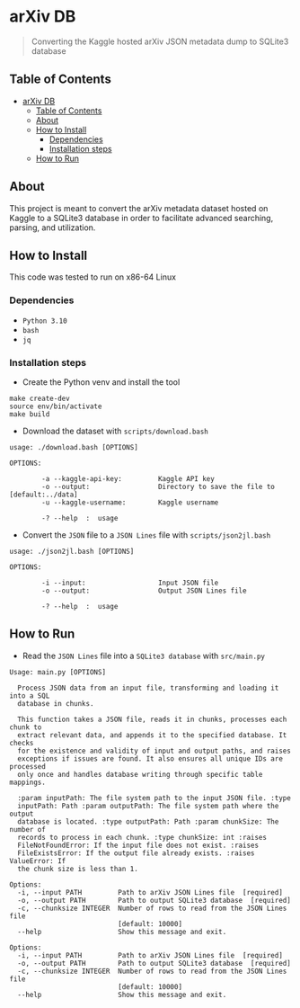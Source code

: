 # arXiv DB

> Converting the Kaggle hosted arXiv JSON metadata dump to SQLite3 database

## Table of Contents

- [arXiv DB](#arxiv-db)
  - [Table of Contents](#table-of-contents)
  - [About](#about)
  - [How to Install](#how-to-install)
    - [Dependencies](#dependencies)
    - [Installation steps](#installation-steps)
  - [How to Run](#how-to-run)

## About

This project is meant to convert the arXiv metadata dataset hosted on Kaggle to
a SQLite3 database in order to facilitate advanced searching, parsing, and
utilization.

## How to Install

This code was tested to run on x86-64 Linux

### Dependencies

- `Python 3.10`
- `bash`
- `jq`

### Installation steps

- Create the Python venv and install the tool

```shell
make create-dev
source env/bin/activate
make build
```

- Download the dataset with `scripts/download.bash`

```shell
usage: ./download.bash [OPTIONS]

OPTIONS:

        -a --kaggle-api-key:         Kaggle API key
        -o --output:                 Directory to save the file to [default:../data]
        -u --kaggle-username:        Kaggle username

        -? --help  :  usage
```

- Convert the `JSON` file to a `JSON Lines` file with `scripts/json2jl.bash`

```shell
usage: ./json2jl.bash [OPTIONS]

OPTIONS:

        -i --input:                  Input JSON file
        -o --output:                 Output JSON Lines file

        -? --help  :  usage
```

## How to Run

- Read the `JSON Lines` file into a `SQLite3 database` with `src/main.py`

```shell
Usage: main.py [OPTIONS]

  Process JSON data from an input file, transforming and loading it into a SQL
  database in chunks.

  This function takes a JSON file, reads it in chunks, processes each chunk to
  extract relevant data, and appends it to the specified database. It checks
  for the existence and validity of input and output paths, and raises
  exceptions if issues are found. It also ensures all unique IDs are processed
  only once and handles database writing through specific table mappings.

  :param inputPath: The file system path to the input JSON file. :type
  inputPath: Path :param outputPath: The file system path where the output
  database is located. :type outputPath: Path :param chunkSize: The number of
  records to process in each chunk. :type chunkSize: int :raises
  FileNotFoundError: If the input file does not exist. :raises
  FileExistsError: If the output file already exists. :raises ValueError: If
  the chunk size is less than 1.

Options:
  -i, --input PATH         Path to arXiv JSON Lines file  [required]
  -o, --output PATH        Path to output SQLite3 database  [required]
  -c, --chunksize INTEGER  Number of rows to read from the JSON Lines file
                           [default: 10000]
  --help                   Show this message and exit.

Options:
  -i, --input PATH         Path to arXiv JSON Lines file  [required]
  -o, --output PATH        Path to output SQLite3 database  [required]
  -c, --chunksize INTEGER  Number of rows to read from the JSON Lines file
                           [default: 10000]
  --help                   Show this message and exit.
```
